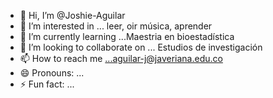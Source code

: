 - 👋 Hi, I’m @Joshie-Aguilar
- 👀 I’m interested in ... leer, oir música, aprender 
- 🌱 I’m currently learning ...Maestria en bioestadística
- 💞️ I’m looking to collaborate on ... Estudios de investigación 
- 📫 How to reach me ...aguilar-j@javeriana.edu.co
- 😄 Pronouns: ... 
- ⚡ Fun fact: ...

<!---
Joshie-Aguilar/Joshie-Aguilar is a ✨ special ✨ repository because its `README.md` (this file) appears on your GitHub profile.
You can click the Preview link to take a look at your changes.
--->
